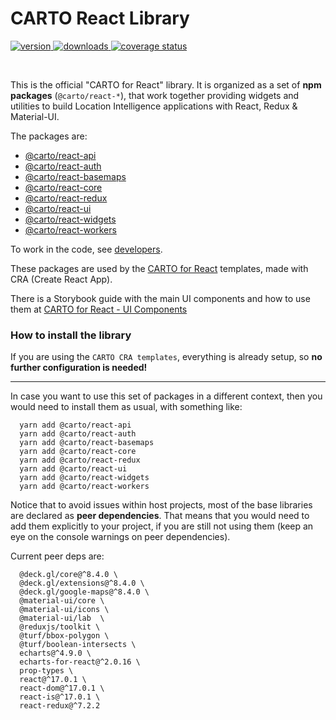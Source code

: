 # CARTO React Library

<p>

  <a href="https://npmjs.org/package/@carto/react-core">
    <img src="https://img.shields.io/npm/v/@carto/react-api.svg?style=flat-square" alt="version" />
  </a>

  <a href="https://npmjs.org/package/@carto/react-core">
    <img src="https://img.shields.io/npm/dt/@carto/react-api.svg?style=flat-square" alt="downloads" />
  </a>

  <a href="https://coveralls.io/github/CartoDB/carto-react?branch=master">
    <img src="https://coveralls.io/repos/github/CartoDB/carto-react/badge.svg?branch=master" alt="coverage status" />
  </a>

</p>
<br/>

This is the official "CARTO for React" library. It is organized as a set of **npm packages** (`@carto/react-*`), that work together providing widgets and utilities to build Location Intelligence applications with React, Redux & Material-UI.

The packages are:

- [@carto/react-api](packages/react-api/README.md)
- [@carto/react-auth](packages/react-auth/README.md)
- [@carto/react-basemaps](packages/react-basemaps/README.md)
- [@carto/react-core](packages/react-core/README.md)
- [@carto/react-redux](packages/react-redux/README.md)
- [@carto/react-ui](packages/react-ui/README.md)
- [@carto/react-widgets](packages/react-widgets/README.md)
- [@carto/react-workers](packages/react-workers/README.md)

To work in the code, see [developers](DEVELOPERS.md).

These packages are used by the [CARTO for React](https://github.com/CartoDB/cra-template-carto) templates, made with CRA (Create React App).

There is a Storybook guide with the main UI components and how to use them at [CARTO for React - UI Components](https://storybook-react.carto.com/)

### How to install the library

If you are using the `CARTO CRA templates`, everything is already setup, so **no further configuration is needed!**

---

In case you want to use this set of packages in a different context, then you would need to install them as usual, with something like:

```
  yarn add @carto/react-api
  yarn add @carto/react-auth
  yarn add @carto/react-basemaps
  yarn add @carto/react-core
  yarn add @carto/react-redux
  yarn add @carto/react-ui
  yarn add @carto/react-widgets
  yarn add @carto/react-workers
```

Notice that to avoid issues within host projects, most of the base libraries are declared as **peer dependencies**. That means that you would need to add them explicitly to your project, if you are still not using them (keep an eye on the console warnings on peer dependencies).

Current peer deps are:

```
  @deck.gl/core@^8.4.0 \
  @deck.gl/extensions@^8.4.0 \
  @deck.gl/google-maps@^8.4.0 \
  @material-ui/core \
  @material-ui/icons \
  @material-ui/lab  \
  @reduxjs/toolkit \
  @turf/bbox-polygon \
  @turf/boolean-intersects \
  echarts@^4.9.0 \
  echarts-for-react@^2.0.16 \
  prop-types \
  react@^17.0.1 \
  react-dom@^17.0.1 \
  react-is@^17.0.1 \
  react-redux@^7.2.2
```
